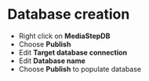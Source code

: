 # Database creation
- Right click on **MediaStepDB**
- Choose **Publish**
- Edit **Target database connection**
- Edit **Database name**
- Choose **Publish** to populate database